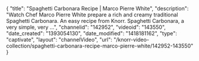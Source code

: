 {
    "title": "Spaghetti Carbonara Recipe | Marco Pierre White",
    "description": "Watch Chef Marco Pierre White prepare a rich and creamy traditional Spaghetti Carbonara. An easy recipe from Knorr. Spaghetti Carbonara, a very simple, very ...",
    "channelid": "142952",
    "videoid": "143550",
    "date_created": "1393054130",
    "date_modified": "1418181162",
    "type": "captivate",
    "layout": "channelVideo",
    "url": "\/knorr-video-collection\/spaghetti-carbonara-recipe-marco-pierre-white\/142952-143550"
}